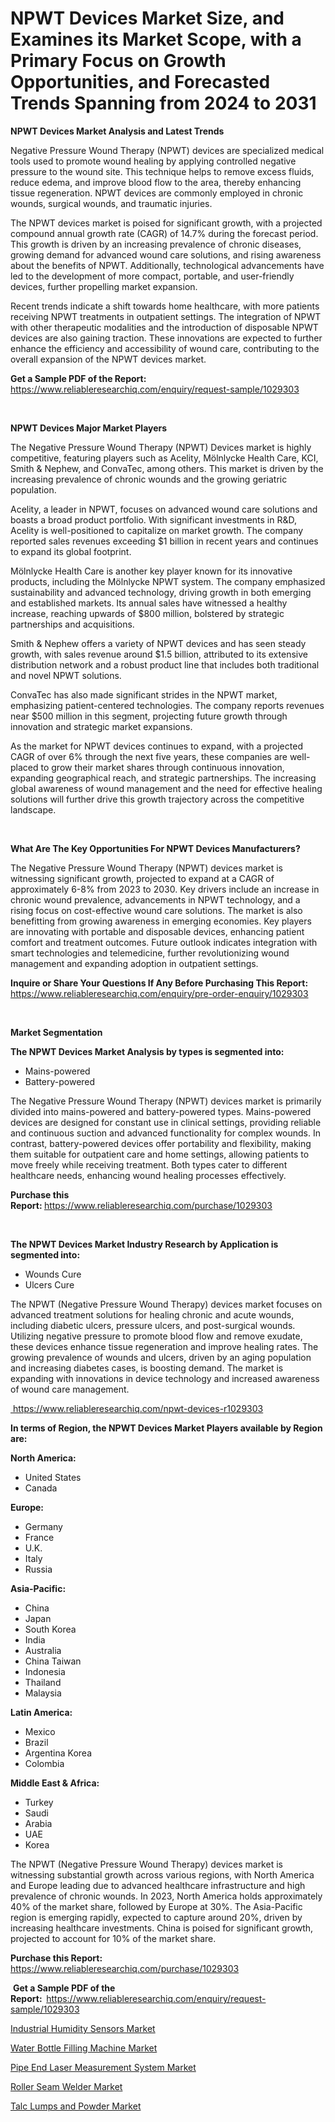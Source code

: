<p><h1>NPWT Devices Market Size, and Examines its Market Scope, with a Primary Focus on Growth Opportunities, and Forecasted Trends Spanning from 2024 to 2031</h1></p><p><strong>NPWT Devices Market Analysis and Latest Trends</strong></p>
<p><p>Negative Pressure Wound Therapy (NPWT) devices are specialized medical tools used to promote wound healing by applying controlled negative pressure to the wound site. This technique helps to remove excess fluids, reduce edema, and improve blood flow to the area, thereby enhancing tissue regeneration. NPWT devices are commonly employed in chronic wounds, surgical wounds, and traumatic injuries.</p><p>The NPWT devices market is poised for significant growth, with a projected compound annual growth rate (CAGR) of 14.7% during the forecast period. This growth is driven by an increasing prevalence of chronic diseases, growing demand for advanced wound care solutions, and rising awareness about the benefits of NPWT. Additionally, technological advancements have led to the development of more compact, portable, and user-friendly devices, further propelling market expansion. </p><p>Recent trends indicate a shift towards home healthcare, with more patients receiving NPWT treatments in outpatient settings. The integration of NPWT with other therapeutic modalities and the introduction of disposable NPWT devices are also gaining traction. These innovations are expected to further enhance the efficiency and accessibility of wound care, contributing to the overall expansion of the NPWT devices market.</p></p>
<p><strong>Get a Sample PDF of the Report:&nbsp;</strong> <a href="https://www.reliableresearchiq.com/enquiry/request-sample/1029303?utm_campaign=1121&utm_medium=2&utm_source=Github&utm_content=ia&utm_term=28102024&utm_id=npwt-devices">https://www.reliableresearchiq.com/enquiry/request-sample/1029303</a></p>
<p>&nbsp;</p>
<p><strong>NPWT Devices Major Market Players</strong></p>
<p><p>The Negative Pressure Wound Therapy (NPWT) Devices market is highly competitive, featuring players such as Acelity, Mölnlycke Health Care, KCI, Smith & Nephew, and ConvaTec, among others. This market is driven by the increasing prevalence of chronic wounds and the growing geriatric population.</p><p>Acelity, a leader in NPWT, focuses on advanced wound care solutions and boasts a broad product portfolio. With significant investments in R&D, Acelity is well-positioned to capitalize on market growth. The company reported sales revenues exceeding $1 billion in recent years and continues to expand its global footprint.</p><p>Mölnlycke Health Care is another key player known for its innovative products, including the Mölnlycke NPWT system. The company emphasized sustainability and advanced technology, driving growth in both emerging and established markets. Its annual sales have witnessed a healthy increase, reaching upwards of $800 million, bolstered by strategic partnerships and acquisitions.</p><p>Smith & Nephew offers a variety of NPWT devices and has seen steady growth, with sales revenue around $1.5 billion, attributed to its extensive distribution network and a robust product line that includes both traditional and novel NPWT solutions.</p><p>ConvaTec has also made significant strides in the NPWT market, emphasizing patient-centered technologies. The company reports revenues near $500 million in this segment, projecting future growth through innovation and strategic market expansions.</p><p>As the market for NPWT devices continues to expand, with a projected CAGR of over 6% through the next five years, these companies are well-placed to grow their market shares through continuous innovation, expanding geographical reach, and strategic partnerships. The increasing global awareness of wound management and the need for effective healing solutions will further drive this growth trajectory across the competitive landscape.</p></p>
<p>&nbsp;</p>
<p><strong>What Are The Key Opportunities For NPWT Devices Manufacturers?</strong></p>
<p><p>The Negative Pressure Wound Therapy (NPWT) devices market is witnessing significant growth, projected to expand at a CAGR of approximately 6-8% from 2023 to 2030. Key drivers include an increase in chronic wound prevalence, advancements in NPWT technology, and a rising focus on cost-effective wound care solutions. The market is also benefitting from growing awareness in emerging economies. Key players are innovating with portable and disposable devices, enhancing patient comfort and treatment outcomes. Future outlook indicates integration with smart technologies and telemedicine, further revolutionizing wound management and expanding adoption in outpatient settings.</p></p>
<p><strong>Inquire or Share Your Questions If Any Before Purchasing This Report:</strong> <a href="https://www.reliableresearchiq.com/enquiry/pre-order-enquiry/1029303?utm_campaign=1121&utm_medium=2&utm_source=Github&utm_content=ia&utm_term=28102024&utm_id=npwt-devices">https://www.reliableresearchiq.com/enquiry/pre-order-enquiry/1029303</a></p>
<p>&nbsp;</p>
<p><strong>Market Segmentation</strong></p>
<p><strong>The NPWT Devices Market Analysis by types is segmented into:</strong></p>
<p><ul><li>Mains-powered</li><li>Battery-powered</li></ul></p>
<p><p>The Negative Pressure Wound Therapy (NPWT) devices market is primarily divided into mains-powered and battery-powered types. Mains-powered devices are designed for constant use in clinical settings, providing reliable and continuous suction and advanced functionality for complex wounds. In contrast, battery-powered devices offer portability and flexibility, making them suitable for outpatient care and home settings, allowing patients to move freely while receiving treatment. Both types cater to different healthcare needs, enhancing wound healing processes effectively.</p></p>
<p><strong>Purchase this Report:&nbsp;</strong><a href="https://www.reliableresearchiq.com/purchase/1029303?utm_campaign=1121&utm_medium=2&utm_source=Github&utm_content=ia&utm_term=28102024&utm_id=npwt-devices">https://www.reliableresearchiq.com/purchase/1029303</a></p>
<p>&nbsp;</p>
<p><strong>The NPWT Devices Market Industry Research by Application is segmented into:</strong></p>
<p><ul><li>Wounds Cure</li><li>Ulcers Cure</li></ul></p>
<p><p>The NPWT (Negative Pressure Wound Therapy) devices market focuses on advanced treatment solutions for healing chronic and acute wounds, including diabetic ulcers, pressure ulcers, and post-surgical wounds. Utilizing negative pressure to promote blood flow and remove exudate, these devices enhance tissue regeneration and improve healing rates. The growing prevalence of wounds and ulcers, driven by an aging population and increasing diabetes cases, is boosting demand. The market is expanding with innovations in device technology and increased awareness of wound care management.</p></p>
<p><a href="https://www.reliableresearchiq.com/npwt-devices-r1029303?utm_campaign=1121&utm_medium=2&utm_source=Github&utm_content=ia&utm_term=28102024&utm_id=npwt-devices">&nbsp;https://www.reliableresearchiq.com/npwt-devices-r1029303</a></p>
<p><strong>In terms of Region, the NPWT Devices Market Players available by Region are:</strong></p>
<p>
    <p> <strong> North America: </strong>
        <ul>
            <li>United States</li>
            <li>Canada</li>
        </ul>
        </p> 
    <p> <strong> Europe: </strong>
        <ul>
            <li>Germany</li>
            <li>France</li>
            <li>U.K.</li>
            <li>Italy</li>
            <li>Russia</li>
        </ul>
        </p> 
    <p> <strong> Asia-Pacific: </strong>
        <ul>
            <li>China</li>
            <li>Japan</li>
            <li>South Korea</li>
            <li>India</li>
            <li>Australia</li>
            <li>China Taiwan</li>
            <li>Indonesia</li>
            <li>Thailand</li>
            <li>Malaysia</li>
        </ul>
        </p> 
    <p> <strong> Latin America: </strong>
        <ul>
            <li>Mexico</li>
            <li>Brazil</li>
            <li>Argentina Korea</li>
            <li>Colombia</li>
        </ul>
        </p> 
    <p> <strong> Middle East & Africa: </strong>
        <ul>
            <li>Turkey</li>
            <li>Saudi</li>
            <li>Arabia</li>
            <li>UAE</li>
            <li>Korea</li>
        </ul>
    </p>
    </p>
<p><p>The NPWT (Negative Pressure Wound Therapy) devices market is witnessing substantial growth across various regions, with North America and Europe leading due to advanced healthcare infrastructure and high prevalence of chronic wounds. In 2023, North America holds approximately 40% of the market share, followed by Europe at 30%. The Asia-Pacific region is emerging rapidly, expected to capture around 20%, driven by increasing healthcare investments. China is poised for significant growth, projected to account for 10% of the market share.</p></p>
<p><strong>Purchase this Report: </strong><a href="https://www.reliableresearchiq.com/purchase/1029303?utm_campaign=1121&utm_medium=2&utm_source=Github&utm_content=ia&utm_term=28102024&utm_id=npwt-devices">https://www.reliableresearchiq.com/purchase/1029303</a></p>
<p>&nbsp;<strong>Get a Sample PDF of the Report:&nbsp;&nbsp;</strong><a href="https://www.reliableresearchiq.com/enquiry/request-sample/1029303?utm_campaign=1121&utm_medium=2&utm_source=Github&utm_content=ia&utm_term=28102024&utm_id=npwt-devices">https://www.reliableresearchiq.com/enquiry/request-sample/1029303</a></p>
<p><strong></strong></p>
<p><p><a href="https://www.linkedin.com/pulse/emerging-trends-industrial-humidity-sensors-market-global-dxyye?utm_campaign=1121&utm_medium=2&utm_source=Github&utm_content=ia&utm_term=28102024&utm_id=npwt-devices">Industrial Humidity Sensors Market</a></p><p><a href="https://www.linkedin.com/pulse/water-bottle-filling-machine-market-size-share-competitive-uhxhf?utm_campaign=1121&utm_medium=2&utm_source=Github&utm_content=ia&utm_term=28102024&utm_id=npwt-devices">Water Bottle Filling Machine Market</a></p><p><a href="https://issuu.com/reportprime-2/docs/pipe-end-laser-measurement-system-m_0ebaa5ef160753?utm_campaign=1121&utm_medium=2&utm_source=Github&utm_content=ia&utm_term=28102024&utm_id=npwt-devices">Pipe End Laser Measurement System Market</a></p><p><a href="https://issuu.com/reportprime-2/docs/roller-seam-welder-market-size-2030_24cb094126b8bf?utm_campaign=1121&utm_medium=2&utm_source=Github&utm_content=ia&utm_term=28102024&utm_id=npwt-devices">Roller Seam Welder Market</a></p><p><a href="https://github.com/ryanbell8967/Market-Research-Report-List-1/blob/main/talc-lumps-and-powder-market.md?utm_campaign=1121&utm_medium=2&utm_source=Github&utm_content=ia&utm_term=28102024&utm_id=npwt-devices">Talc Lumps and Powder Market</a></p></p>